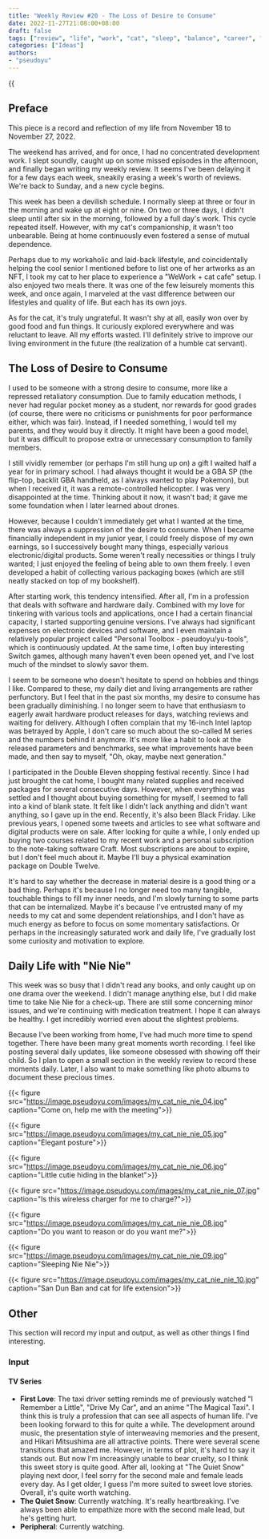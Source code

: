 ```yaml
---
title: "Weekly Review #20 - The Loss of Desire to Consume"
date: 2022-11-27T21:08:00+08:00
draft: false
tags: ["review", "life", "work", "cat", "sleep", "balance", "career", "consume", "shopping"]
categories: ["Ideas"]
authors:
- "pseudoyu"
---
```


{{<audio src="audios/here_after_us.mp3" caption="'Here After Us - Mayday'" >}}

## Preface

This piece is a record and reflection of my life from November 18 to November 27, 2022.

The weekend has arrived, and for once, I had no concentrated development work. I slept soundly, caught up on some missed episodes in the afternoon, and finally began writing my weekly review. It seems I've been delaying it for a few days each week, sneakily erasing a week's worth of reviews. We're back to Sunday, and a new cycle begins.

This week has been a devilish schedule. I normally sleep at three or four in the morning and wake up at eight or nine. On two or three days, I didn't sleep until after six in the morning, followed by a full day's work. This cycle repeated itself. However, with my cat's companionship, it wasn't too unbearable. Being at home continuously even fostered a sense of mutual dependence.

Perhaps due to my workaholic and laid-back lifestyle, and coincidentally helping the cool senior I mentioned before to list one of her artworks as an NFT, I took my cat to her place to experience a "WeWork + cat cafe" setup. I also enjoyed two meals there. It was one of the few leisurely moments this week, and once again, I marveled at the vast difference between our lifestyles and quality of life. But each has its own joys.

As for the cat, it's truly ungrateful. It wasn't shy at all, easily won over by good food and fun things. It curiously explored everywhere and was reluctant to leave. All my efforts wasted. I'll definitely strive to improve our living environment in the future (the realization of a humble cat servant).

## The Loss of Desire to Consume

I used to be someone with a strong desire to consume, more like a repressed retaliatory consumption. Due to family education methods, I never had regular pocket money as a student, nor rewards for good grades (of course, there were no criticisms or punishments for poor performance either, which was fair). Instead, if I needed something, I would tell my parents, and they would buy it directly. It might have been a good model, but it was difficult to propose extra or unnecessary consumption to family members.

I still vividly remember (or perhaps I'm still hung up on) a gift I waited half a year for in primary school. I had always thought it would be a GBA SP (the flip-top, backlit GBA handheld, as I always wanted to play Pokemon), but when I received it, it was a remote-controlled helicopter. I was very disappointed at the time. Thinking about it now, it wasn't bad; it gave me some foundation when I later learned about drones.

However, because I couldn't immediately get what I wanted at the time, there was always a suppression of the desire to consume. When I became financially independent in my junior year, I could freely dispose of my own earnings, so I successively bought many things, especially various electronic/digital products. Some weren't really necessities or things I truly wanted; I just enjoyed the feeling of being able to own them freely. I even developed a habit of collecting various packaging boxes (which are still neatly stacked on top of my bookshelf).

After starting work, this tendency intensified. After all, I'm in a profession that deals with software and hardware daily. Combined with my love for tinkering with various tools and applications, once I had a certain financial capacity, I started supporting genuine versions. I've always had significant expenses on electronic devices and software, and I even maintain a relatively popular project called "Personal Toolbox - pseudoyu/yu-tools", which is continuously updated. At the same time, I often buy interesting Switch games, although many haven't even been opened yet, and I've lost much of the mindset to slowly savor them.

I seem to be someone who doesn't hesitate to spend on hobbies and things I like. Compared to these, my daily diet and living arrangements are rather perfunctory. But I feel that in the past six months, my desire to consume has been gradually diminishing. I no longer seem to have that enthusiasm to eagerly await hardware product releases for days, watching reviews and waiting for delivery. Although I often complain that my 16-inch Intel laptop was betrayed by Apple, I don't care so much about the so-called M series and the numbers behind it anymore. It's more like a habit to look at the released parameters and benchmarks, see what improvements have been made, and then say to myself, "Oh, okay, maybe next generation."

I participated in the Double Eleven shopping festival recently. Since I had just brought the cat home, I bought many related supplies and received packages for several consecutive days. However, when everything was settled and I thought about buying something for myself, I seemed to fall into a kind of blank state. It felt like I didn't lack anything and didn't want anything, so I gave up in the end. Recently, it's also been Black Friday. Like previous years, I opened some tweets and articles to see what software and digital products were on sale. After looking for quite a while, I only ended up buying two courses related to my recent work and a personal subscription to the note-taking software Craft. Most subscriptions are about to expire, but I don't feel much about it. Maybe I'll buy a physical examination package on Double Twelve.

It's hard to say whether the decrease in material desire is a good thing or a bad thing. Perhaps it's because I no longer need too many tangible, touchable things to fill my inner needs, and I'm slowly turning to some parts that can be internalized. Maybe it's because I've entrusted many of my needs to my cat and some dependent relationships, and I don't have as much energy as before to focus on some momentary satisfactions. Or perhaps in the increasingly saturated work and daily life, I've gradually lost some curiosity and motivation to explore.

## Daily Life with "Nie Nie"

This week was so busy that I didn't read any books, and only caught up on one drama over the weekend. I didn't manage anything else, but I did make time to take Nie Nie for a check-up. There are still some concerning minor issues, and we're continuing with medication treatment. I hope it can always be healthy. I get incredibly worried even about the slightest problems.

Because I've been working from home, I've had much more time to spend together. There have been many great moments worth recording. I feel like posting several daily updates, like someone obsessed with showing off their child. So I plan to open a small section in the weekly review to record these moments daily. Later, I also want to make something like photo albums to document these precious times.

{{< figure src="https://image.pseudoyu.com/images/my_cat_nie_nie_04.jpg" caption="Come on, help me with the meeting">}}

{{< figure src="https://image.pseudoyu.com/images/my_cat_nie_nie_05.jpg" caption="Elegant posture">}}

{{< figure src="https://image.pseudoyu.com/images/my_cat_nie_nie_06.jpg" caption="Little cutie hiding in the blanket">}}

{{< figure src="https://image.pseudoyu.com/images/my_cat_nie_nie_07.jpg" caption="Is this wireless charger for me to charge?">}}

{{< figure src="https://image.pseudoyu.com/images/my_cat_nie_nie_08.jpg" caption="Do you want to reason or do you want me?">}}

{{< figure src="https://image.pseudoyu.com/images/my_cat_nie_nie_09.jpg" caption="Sleeping Nie Nie">}}

{{< figure src="https://image.pseudoyu.com/images/my_cat_nie_nie_10.jpg" caption="San Dun Ban and cat for life extension">}}

## Other

This section will record my input and output, as well as other things I find interesting.

### Input

#### TV Series

- **First Love**: The taxi driver setting reminds me of previously watched "I Remember a Little", "Drive My Car", and an anime "The Magical Taxi". I think this is truly a profession that can see all aspects of human life. I've been looking forward to this for quite a while. The development around music, the presentation style of interweaving memories and the present, and Hikari Mitsushima are all attractive points. There were several scene transitions that amazed me. However, in terms of plot, it's hard to say it stands out. But now I'm increasingly unable to bear cruelty, so I think this sweet story is quite good. After all, looking at "The Quiet Snow" playing next door, I feel sorry for the second male and female leads every day. As I get older, I guess I'm more suited to sweet love stories. Overall, it's quite worth watching.
- **The Quiet Snow**: Currently watching. It's really heartbreaking. I've always been able to empathize more with the second male lead, but he's getting hurt.
- **Peripheral**: Currently watching.
